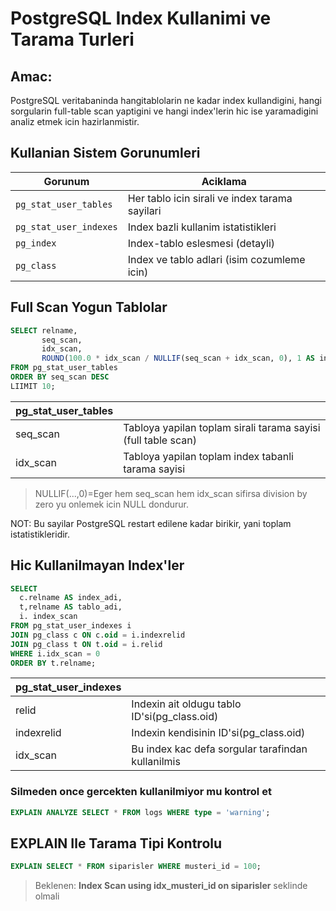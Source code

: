 # PostgreSQL Index Kullanimi ve Tarama Turleri

## Amac:
PostgreSQL veritabaninda hangitablolarin ne kadar index kullandigini, hangi sorgularin full-table scan yaptigini ve hangi index'lerin hic ise yaramadigini analiz etmek icin hazirlanmistir.

## Kullanian Sistem Gorunumleri 
| Gorunum                 | Aciklama                                        |
|-------------------------|-------------------------------------------------|
| `pg_stat_user_tables`   | Her tablo icin sirali ve index tarama sayilari  |
| `pg_stat_user_indexes`  | Index bazli kullanim istatistikleri             |
| `pg_index`              | Index-tablo eslesmesi (detayli)                 | 
| `pg_class`              | Index ve tablo adlari (isim cozumleme icin)     |

## Full Scan Yogun Tablolar
```sql
SELECT relname,
       seq_scan,
       idx_scan,
       ROUND(100.0 * idx_scan / NULLIF(seq_scan + idx_scan, 0), 1 AS index_kullanimi
FROM pg_stat_user_tables
ORDER BY seq_scan DESC
LIIMIT 10; 
```
| pg_stat_user_tables |                                                               |
|---------------------|---------------------------------------------------------------|
| seq_scan            | Tabloya yapilan toplam sirali tarama sayisi (full table scan) |
| idx_scan            |Tabloya yapilan toplam index tabanli tarama sayisi             |

> NULLIF(...,0)=Eger hem seq_scan hem idx_scan sifirsa division by zero yu onlemek icin NULL dondurur.

NOT: Bu sayilar PostgreSQL restart edilene kadar birikir, yani toplam istatistikleridir.

## Hic Kullanilmayan Index'ler 
```sql
SELECT 
  c.relname AS index_adi,
  t,relname AS tablo_adi,
  i. index_scan
FROM pg_stat_user_indexes i
JOIN pg_class c ON c.oid = i.indexrelid  
JOIN pg_class t ON t.oid = i.relid
WHERE i.idx_scan = 0
ORDER BY t.relname;
```
| pg_stat_user_indexes |                                                   |
|----------------------|---------------------------------------------------|
| relid                | Indexin ait oldugu tablo ID'si(pg_class.oid)      |
| indexrelid           | Indexin kendisinin ID'si(pg_class.oid)            |
| idx_scan             | Bu index kac defa sorgular tarafindan kullanilmis |

### Silmeden once gercekten kullanilmiyor mu kontrol et
```sql
EXPLAIN ANALYZE SELECT * FROM logs WHERE type = 'warning';
```
## EXPLAIN Ile Tarama Tipi Kontrolu
```sql
EXPLAIN SELECT * FROM siparisler WHERE musteri_id = 100;
```
> Beklenen: **Index Scan using idx_musteri_id on siparisler** seklinde olmali
